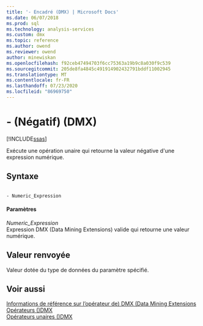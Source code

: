 ```yaml
---
title: '- Encadré (DMX) | Microsoft Docs'
ms.date: 06/07/2018
ms.prod: sql
ms.technology: analysis-services
ms.custom: dmx
ms.topic: reference
ms.author: owend
ms.reviewer: owend
author: minewiskan
ms.openlocfilehash: f92ceb47494703f6cc75363a19b9c8a030f9c539
ms.sourcegitcommit: 205de8fa4845c491914902432791bddf11002945
ms.translationtype: MT
ms.contentlocale: fr-FR
ms.lasthandoff: 07/23/2020
ms.locfileid: "86969750"
---
```

# <a name="--negative-dmx"></a>- (Négatif) (DMX)
[!INCLUDE[ssas](../includes/applies-to-version/ssas.md)]

  Exécute une opération unaire qui retourne la valeur négative d'une expression numérique.  
  
## <a name="syntax"></a>Syntaxe  
  
```  
  
- Numeric_Expression  
```  
  
#### <a name="parameters"></a>Paramètres  
 *Numeric_Expression*  
 Expression DMX (Data Mining Extensions) valide qui retourne une valeur numérique.  
  
## <a name="return-value"></a>Valeur renvoyée  
 Valeur dotée du type de données du paramètre spécifié.  
  
## <a name="see-also"></a>Voir aussi  
 [Informations de référence sur l’opérateur de&#41; DMX &#40;Data Mining Extensions](../dmx/data-mining-extensions-dmx-operator-reference.md)   
 [Opérateurs &#40;&#41;DMX](../dmx/operators-dmx.md)   
 [Opérateurs unaires &#40;&#41;DMX](../dmx/operators-unary.md)  
  
  
